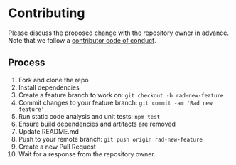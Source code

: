 # Contributing

Please discuss the proposed change with the repository owner in advance. Note that we follow a [contributor code of conduct](CODE_OF_CONDUCT.md).

## Process
1. Fork and clone the repo
1. Install dependencies
1. Create a feature branch to work on: `git checkout -b rad-new-feature`
1. Commit changes to your feature branch: `git commit -am 'Rad new feature'`
1. Run static code analysis and unit tests: `npm test`
1. Ensure build dependencies and artifacts are removed
2. Update README.md
1. Push to your remote branch: `git push origin rad-new-feature`
1. Create a new Pull Request
1. Wait for a response from the repository owner.
